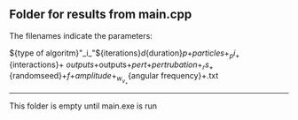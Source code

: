 Folder for results from main.cpp
--------------------------------------------
The filenames indicate the parameters:

${type of algoritm}"_i_"${iterations}_d_{duration}_p_+${particles}+_pi_+${interactions}+
_outputs_+outputs+_pert_+${pertrubation}+_rs_+${randomseed}+_f_+${amplitude}+_w_v_+${angular frequency}+.txt

--------------------------------------------
This folder is empty until main.exe is run
